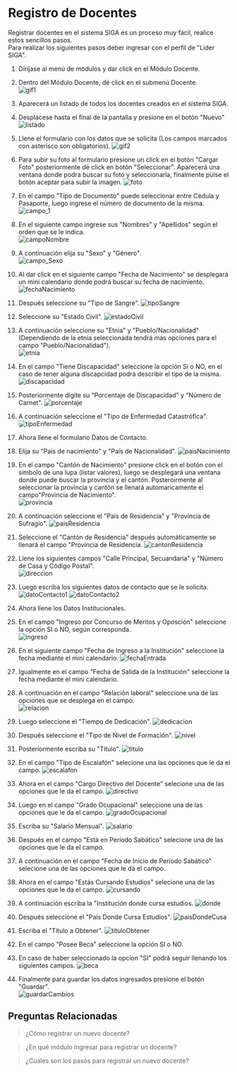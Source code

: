 # **Registro de Docentes**

Registrar docentes en el sistema SIGA es un proceso muy fácil, realice estos sencillos pasos.  
Para realizar los siguientes pasos deber ingresar con el perfil de "Lider SIGA".

1. Diríjase al menú de módulos y dar click en el Módulo Docente.  
2. Dentro del Módulo Docente, dé click en el submenú Docente.    
![gif1](RD_1.gif)
3. Aparecerá un listado de todos los docentes creados en el sistema SIGA.
4. Desplácese hasta el final de la pantalla y presione en el botón "Nuevo"
![listado](RD_listado.gif) 

5. Llene el formulario con los datos que se solicita (Los campos marcados con asterisco son obligatorios).
![gif2](RD_2.gif)    
6. Para subir su foto al formulario presione un click en el botón "Cargar Foto" posteriormente dé click en botón "Seleccionar". Aparecerá una ventana donde podra buscar su foto y seleccionarla, finalmente pulse el botón aceptar para subir la imagen.
![foto](RD_foto.gif)

7. En el campo "Tipo de Documento" puede seleccionar entre Cédula y Pasaporte, luego ingrese el número de documento de la misma.
![campo_1](RD_campo_1.gif)

8. En el siguiente campo ingrese sus "Nombres" y "Apellidos" según el orden que se le indica.     
![campoNombre](RD_campoNombre.gif)  

9. A continuación elija su "Sexo" y "Género".  
![campo_Sexo](RD_campoSexo.gif)  
10. Al dar click en el siguiente campo "Fecha de Nacimiento" se desplegará un mini calendario donde podrá buscar su fecha de nacimiento.  
![fechaNacimiento](RD_fechadenac.gif)

11. Después seleccione su "Tipo de Sangre".
![tipoSangre](RD_tipoSangre.gif)  
12. Seleccione su "Estado Civil".
![estadoCivil](RD_estadoCivil.gif)
13. A continuación seleccione su "Etnia" y "Pueblo/Nacionalidad" (Dependiendo de la etnia seleccionada tendrá mas opciones para el campo "Pueblo/Nacionalidad").  
![etnia](RD_etnia.gif)
14. En el campo "Tiene Discapacidad" seleccione la opción Si o NO, en el caso de tener alguna discapcidad podrá describir el tipo de la misma.  
![discapacidad](RD_discapacidad.gif)  
15. Posteriormente digite su "Porcentaje de Discapacidad" y "Número de Carnet".
![porcentaje](RD_pocentajeDis.gif) 
16. A continuación seleccione el "Tipo de Enfermedad Catastrófica". 
![tipoEnfermedad](RD_tipoEnfermedad.gif)

17. Ahora llene el formulario Datos de Contacto.
18. Elija su "País de nacimiento" y "País de Nacionalidad".
![paisNacimiento](RD_paisNaci.gif)
19. En el campo "Cantón de Nacimiento" presione click en el botón con el simbolo de una lupa (listar valores), luego se desplegará una ventana donde puede buscar la provincia y el cantón.
Posteroirmente al seleccionar la provincia y cantón se llenará automaricamente el campo"Provincia de Nacimiento".  
![provincia](RD_provinciaP.gif)
20. A continuación seleccione el "País de Residencia" y "Provincia de Sufragio".
![paisResidencia](RD_sufragio.gif)
21. Seleccione el "Cantón de Residencia" después automáticamente se llenará el campo "Provincia de Residencia.
![cantonResidencia](RD_cantonResi.gif)  
22. Llene los siguientes campos "Calle Principal, Secuandaria" y "Número de Casa y Código Postal".  
![direccion](RD_direccion.gif)
23. Luego escriba los siguientes datos de contacto que se le solicita.  
![datoContacto1](RD_datoContacto1.gif)
![datoContacto2](RD_datoContacto2.gif)  
24. Ahora llene los Datos Institucionales.
25. En el campo "Ingreso por Concurso de Méritos y Oposción" seleccione la opción SI o NO, según corresponda.  
![ingreso](RD_Ingreso.gif)  
26. En el siguiente campo "Fecha de Ingreso a la Institución" seleccione la fecha mediante el mini calendario.
![fechaEntrada](RD_fechaEntrada.gif)
27. Igualmente en el campo "Fecha de Salida de la Institución" seleccione la fecha mediante el mini calendario.

28. A continuación en el campo "Relación laboral" seleccione una de las opciones que se desplega en el campo.  
![relacion](RD_relacion.gif)  

29. Luego seleccione el "Tiempo de Dedicación".
![dedicacion](RD_dedicacion.gif)  
30. Después seleccione el "Tipo de Nivel de Formación". 
![nivel](RD_nivel.gif)
31. Posteriormente escriba su "Título".
![titulo](RD_titulon1.gif)
32. En el campo "Tipo de Escalafón" selecione una las opciones que le da el campo.
![escalafon](RD_escalafon.gif)
33. Ahora en el campo "Cargo Directivo del Docente" selecione una de las opciones que le da el campo.
![directivo](RD_directivo.gif)  
34. Luego en el campo "Grado Ocupacional" seleccione una de las opciones que le da el campo.
![gradoOcupacional](RD_gradoOcupacional.gif)
35. Escriba su "Salario Mensual".
![salario](RD_salario.gif)
36. Después en el campo "Está en Período Sabático" selecione una de las opciones que le da el campo.

37. A continuación en el campo "Fecha de Inicio de Período Sabático" selecione una de las opciones que le da el campo.

38. Ahora en el campo "Estás Cursando Estudios" selecione una de las opciones que le da el campo.
![cursando](RD_cursando.gif)
39. A continuación escriba la "Institución donde cursa estudios.
![donde](RD_dondeCursa.gif)
40. Después seleccione el "País Donde Cursa Estudios".
![paisDondeCusa](RD_paisCursa.gif)
41. Escriba el "Título a Obtener".
![tituloObtener](RD_tituloObtener.gif)
42. En el campo "Posee Beca" seleccione la opción SI o NO.
43. En caso de haber seleccionado la opcion "SI" podrá seguir llenando los siguientes campos. 
![beca](RD_beca.gif)
 
43. Finalmente para guardar los datos ingresados  presione el botón "Guardar".  
![guardarCambios](RD_guardarCambios.gif)  

## **Preguntas Relacionadas**  
>¿Cómo registrar un nuevo docente?  

>¿En qué módulo ingresar para registrar un docente?  

>¿Cúales son los pasos para registrar un nuevo docente?  



